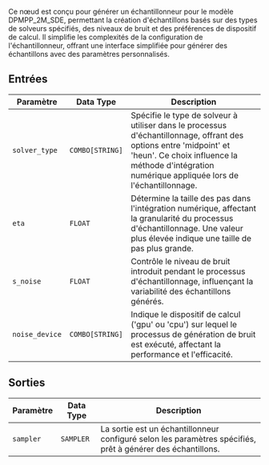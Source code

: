 
Ce nœud est conçu pour générer un échantillonneur pour le modèle DPMPP_2M_SDE, permettant la création d'échantillons basés sur des types de solveurs spécifiés, des niveaux de bruit et des préférences de dispositif de calcul. Il simplifie les complexités de la configuration de l'échantillonneur, offrant une interface simplifiée pour générer des échantillons avec des paramètres personnalisés.

## Entrées

| Paramètre       | Data Type | Description                                                                 |
|-----------------|-------------|-----------------------------------------------------------------------------|
| `solver_type`   | `COMBO[STRING]` | Spécifie le type de solveur à utiliser dans le processus d'échantillonnage, offrant des options entre 'midpoint' et 'heun'. Ce choix influence la méthode d'intégration numérique appliquée lors de l'échantillonnage. |
| `eta`           | `FLOAT`     | Détermine la taille des pas dans l'intégration numérique, affectant la granularité du processus d'échantillonnage. Une valeur plus élevée indique une taille de pas plus grande. |
| `s_noise`       | `FLOAT`     | Contrôle le niveau de bruit introduit pendant le processus d'échantillonnage, influençant la variabilité des échantillons générés. |
| `noise_device`  | `COMBO[STRING]` | Indique le dispositif de calcul ('gpu' ou 'cpu') sur lequel le processus de génération de bruit est exécuté, affectant la performance et l'efficacité. |

## Sorties

| Paramètre       | Data Type | Description                                                                 |
|-----------------|-------------|-----------------------------------------------------------------------------|
| `sampler`       | `SAMPLER`   | La sortie est un échantillonneur configuré selon les paramètres spécifiés, prêt à générer des échantillons. |
